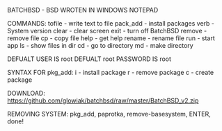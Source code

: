 BATCHBSD - BSD WROTEN IN WINDOWS NOTEPAD

COMMANDS:
tofile - write text to file
pack_add - install packages
verb - System version
clear - clear screen
exit - turn off BatchBSD
remove - remove file
cp - copy file
help - get help
rename - rename file
run - start app
ls - show files in dir
cd - go to directory
md - make directory

DEFUALT USER IS root
DEFUALT root PASSWORD IS root

SYNTAX FOR pkg_add:
i - install package
r - remove package
c - create package

DOWNLOAD:
https://github.com/glowiak/batchbsd/raw/master/BatchBSD_v2.zip

REMOVING SYSTEM:
pkg_add,
paprotka,
remove-basesystem,
ENTER,
done!
